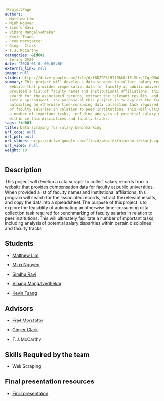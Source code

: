 ```yaml
---
!ProjectPage
authors:
- Matthew Lim
- Minh Nguyen
- Sindhu Ravi
- Vihang Mangalvedhekar
- Kevin Tsang
- Fred Morstatter
- Ginger Clark
- T.J. McCarthy
categories: &id001
- Spring 2020
date: '2020-01-01 00:00:00'
external_link: null
image: null
slides: https://drive.google.com/file/d/18DZTF3f9I70khOtIEiSUrjCCqrONuhAo/view?usp=sharing
summary: This project will develop a data scraper to collect salary records from a
  website that provides compensation data for faculty at public universities. When
  provided a list of faculty names and institutional affiliations, this program will
  search for the associated records, extract the relevant results, and copy the data
  into a spreadsheet. The purpose of this project is to explore the feasibility of
  automating an otherwise time-consuming data collection task required for benchmarking
  of faculty salaries in relation to peer institutions. This will ultimately facilitate
  a number of important tasks, including analysis of potential salary disparities
  within certain disciplines and faculty tracks.
tags: *id001
title: Data scraping for salary benchmarking
url_code: null
url_pdf: null
url_slides: https://drive.google.com/file/d/18DZTF3f9I70khOtIEiSUrjCCqrONuhAo/view?usp=sharing
url_video: null
weight: 10
---
```

## Description

This project will develop a data scraper to collect salary records from a website that provides compensation data for faculty at public universities. When provided a list of faculty names and institutional affiliations, this program will search for the associated records, extract the relevant results, and copy the data into a spreadsheet. The purpose of this project is to explore the feasibility of automating an otherwise time-consuming data collection task required for benchmarking of faculty salaries in relation to peer institutions. This will ultimately facilitate a number of important tasks, including analysis of potential salary disparities within certain disciplines and faculty tracks.





## Students

* [Matthew Lim](../../../author/matthew-lim)

* [Minh Nguyen](../../../author/minh-nguyen)

* [Sindhu Ravi](../../../author/sindhu-ravi)

* [Vihang Mangalvedhekar](../../../author/vihang-mangalvedhekar)

* [Kevin Tsang](../../../author/kevin-tsang)

## Advisors

* [Fred Morstatter](../../../author/fred-morstatter)

* [Ginger Clark](../../../author/ginger-clark)

* [T.J. McCarthy](../../../author/tj-mccarthy)

## Skills Required by the team


* Web Scraping
## Final presentation resources

* [Final presentation](https://drive.google.com/file/d/18DZTF3f9I70khOtIEiSUrjCCqrONuhAo/view?usp=sharing)